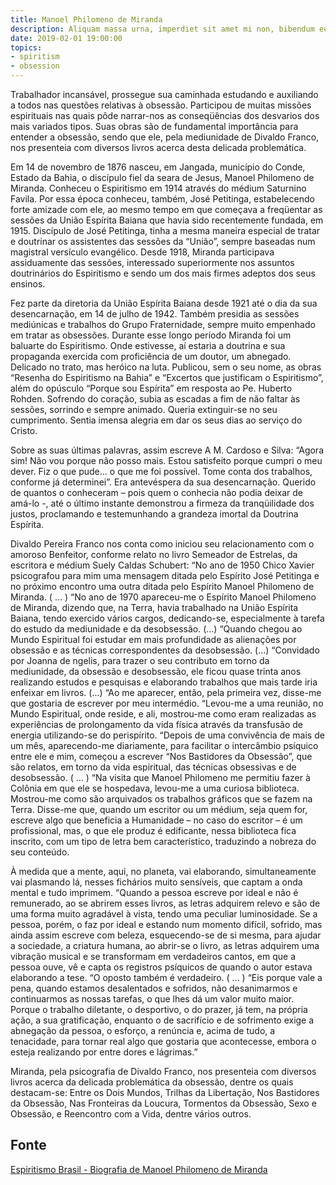 ```yaml
---
title: Manoel Philomeno de Miranda
description: Aliquam massa urna, imperdiet sit amet mi non, bibendum euismod est.
date: 2019-02-01 19:00:00
topics: 
- spiritism
- obsession
---
```


Trabalhador incansável, prossegue sua caminhada estudando e auxiliando a todos
nas questões relativas à obsessão. Participou de muitas missões espirituais nas
quais pôde narrar-nos as conseqüências dos desvarios dos mais variados tipos.
Suas obras são de fundamental importância para entender a obsessão, sendo que
ele, pela mediunidade de Divaldo Franco, nos presenteia com diversos livros
acerca desta delicada problemática.

Em 14 de novembro de 1876 nasceu, em Jangada, município do Conde, Estado da
Bahia, o discípulo fiel da seara de Jesus, Manoel Philomeno de Miranda.
Conheceu o Espiritismo em 1914 através do médium Saturnino Favila. Por essa
época conheceu, também, José Petitinga, estabelecendo forte amizade com ele, ao
mesmo tempo em que começava a freqüentar as sessões da União Espírita Baiana
que havia sido recentemente fundada, em 1915. Discípulo de José Petitinga,
tinha a mesma maneira especial de tratar e doutrinar os assistentes das sessões
da “União”, sempre baseadas num magistral versículo evangélico. Desde 1918,
Miranda participava assiduamente das sessões, interessado superiormente nos
assuntos doutrinários do Espiritismo e sendo um dos mais firmes adeptos dos
seus ensinos.

Fez parte da diretoria da União Espírita Baiana desde 1921 até o dia da sua
desencarnação, em 14 de julho de 1942. Também presidia as sessões mediúnicas e
trabalhos do Grupo Fraternidade, sempre muito empenhado em tratar as obsessões.
Durante esse longo período Miranda foi um baluarte do Espiritismo. Onde
estivesse, aí estaria a doutrina e sua propaganda exercida com proficiência de
um doutor, um abnegado. Delicado no trato, mas heróico na luta. Publicou, sem o
seu nome, as obras “Resenha do Espiritismo na Bahia” e “Excertos que justificam
o Espiritismo”, além do opúsculo “Porque sou Espírita” em resposta ao Pe.
Huberto Rohden. Sofrendo do coração, subia as escadas a fim de não faltar às
sessões, sorrindo e sempre animado. Queria extinguir-se no seu cumprimento.
Sentia imensa alegria em dar os seus dias ao serviço do Cristo.

Sobre as suas últimas palavras, assim escreve A M. Cardoso e Silva: “Agora sim!
Não vou porque não posso mais. Estou satisfeito porque cumpri o meu dever. Fiz
o que pude… o que me foi possível. Tome conta dos trabalhos, conforme já
determinei”. Era antevéspera da sua desencarnação. Querido de quantos o
conheceram – pois quem o conhecia não podia deixar de amá-lo -, até o último
instante demonstrou a firmeza da tranqüilidade dos justos, proclamando e
testemunhando a grandeza imortal da Doutrina Espírita.

Divaldo Pereira Franco nos conta como iniciou seu relacionamento com o amoroso
Benfeitor, conforme relato no livro Semeador de Estrelas, da escritora e médium
Suely Caldas Schubert: “No ano de 1950 Chico Xavier psicografou para mim uma
mensagem ditada pelo Espírito José Petitinga e no próximo encontro uma outra
ditada pelo Espírito Manoel Philomeno de Miranda. ( … ) “No ano de 1970
apareceu-me o Espírito Manoel Philomeno de Miranda, dizendo que, na Terra,
havia trabalhado na União Espírita Baiana, tendo exercido vários cargos,
dedicando-se, especialmente à tarefa do estudo da mediunidade e da desobsessão.
(…) “Quando chegou ao Mundo Espiritual foi estudar em mais profundidade as
alienações por obsessão e as técnicas correspondentes da desobsessão. (…)
“Convidado por Joanna de ngelis, para trazer o seu contributo em torno da
mediunidade, da obsessão e desobsessão, ele ficou quase trinta anos realizando
estudos e pesquisas e elaborando trabalhos que mais tarde iria enfeixar em
livros. (…) “Ao me aparecer, então, pela primeira vez, disse-me que gostaria de
escrever por meu intermédio. “Levou-me a uma reunião, no Mundo Espiritual, onde
reside, e ali, mostrou-me como eram realizadas as experiências de prolongamento
da vida física através da transfusão de energia utilizando-se do perispírito.
“Depois de uma convivência de mais de um mês, aparecendo-me diariamente, para
facilitar o intercâmbio psíquico entre ele e mim, começou a escrever “Nos
Bastidores da Obsessão”, que são relatos, em torno da vida espiritual, das
técnicas obsessivas e de desobsessão. ( … ) “Na visita que Manoel Philomeno me
permitiu fazer à Colônia em que ele se hospedava, levou-me a uma curiosa
biblioteca. Mostrou-me como são arquivados os trabalhos gráficos que se fazem
na Terra. Disse-me que, quando um escritor ou um médium, seja quem for, escreve
algo que beneficia a Humanidade – no caso do escritor – é um profissional, mas,
o que ele produz é edificante, nessa biblioteca fica inscrito, com um tipo de
letra bem característico, traduzindo a nobreza do seu conteúdo.

À medida que a mente, aqui, no planeta, vai elaborando, simultaneamente vai
plasmando lá, nesses fichários muito sensíveis, que captam a onda mental e tudo
imprimem. “Quando a pessoa escreve por ideal e não é remunerado, ao se abrirem
esses livros, as letras adquirem relevo e são de uma forma muito agradável à
vista, tendo uma peculiar luminosidade. Se a pessoa, porém, o faz por ideal e
estando num momento difícil, sofrido, mas ainda assim escreve com beleza,
esquecendo-se de si mesma, para ajudar a sociedade, a criatura humana, ao
abrir-se o livro, as letras adquirem uma vibração musical e se transformam em
verdadeiros cantos, em que a pessoa ouve, vê e capta os registros psíquicos de
quando o autor estava elaborando a tese. “O oposto também é verdadeiro. ( … )
“Eis porque vale a pena, quando estamos desalentados e sofridos, não
desanimarmos e continuarmos as nossas tarefas, o que lhes dá um valor muito
maior. Porque o trabalho diletante, o desportivo, o do prazer, já tem, na
própria ação, a sua gratificação, enquanto o de sacrifício e de sofrimento
exige a abnegação da pessoa, o esforço, a renúncia e, acima de tudo, a
tenacidade, para tornar real algo que gostaria que acontecesse, embora o esteja
realizando por entre dores e lágrimas.” 


Miranda, pela psicografia de Divaldo Franco, nos presenteia com diversos 
livros acerca da delicada problemática da obsessão, dentre os quais destacam-se: 
Entre os Dois Mundos, Trilhas da Libertação, Nos Bastidores da Obsessão, 
Nas Fronteiras da Loucura, Tormentos da Obsessão, Sexo e Obsessão, e 
Reencontro com a Vida, dentre vários outros.

## Fonte
[Espiritismo Brasil - Biografia de Manoel Philomeno de Miranda](http://www.espiritismobrasil.com/biografia-de-manoel-philomeno-de-miranda/)
